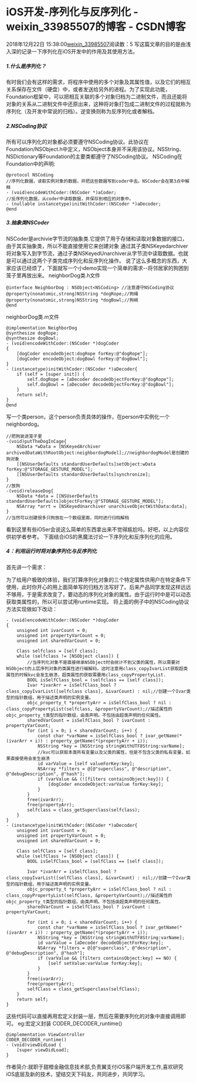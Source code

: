 # iOS开发-序列化与反序列化 - weixin_33985507的博客 - CSDN博客
2018年12月22日 15:38:00[weixin_33985507](https://me.csdn.net/weixin_33985507)阅读数：5
写这篇文章的目的是由浅入深的记录一下序列化在iOS开发中的作用及其使用方法。
##### 1.什么是序列化？
> 
有时我们会有这样的需求，将程序中使用的多个对象及其属性值，以及它们的相互关系保存在文件（硬盘）中，或者发送给另外的进程。为了实现此功能，Foundation框架中，可以把相互关联的多个对象归档为二进制文件，而且还能将对象的关系从二进制文件中还原出来，这种将对象打包成二进制文件的过程就称为序列化（及开发中常说的归档）。逆变换则称为反序列化或者解档。
##### 2.NSCoding协议
> 
所有可以序列化的对象都必须要遵守NSCoding协议。此协议在Foundation/NSObject.h中定义，NSObject本身并不采用该协议。NSString、NSDictionary等Foundation的主要类都遵守了NSCoding协议。
NSCoding在Foundation中的声明:
```
@protocol NSCoding
//序列化数据，读取实例对象的数据，并把这些数据写到coder中去。NSCoder会在第3点中解释
- (void)encodeWithCoder:(NSCoder *)aCoder;
//反序列化数据，从coder中读取数据，并保存到相应的对象中。
- (nullable instancetype)initWithCoder:(NSCoder *)aDecoder;
@end
```
##### 3.抽象类NSCoder
> 
NSCoder是archivie字节流的抽象类.它提供了用于存储和读取对象数据的接口，由于其实抽象类，所以不能直接使用它来创建对象        通过其子类NSKeyedarchiver将对象写入到字节流，通过子类NSKeyedUnarchiver从字节流中读取数据。也就是可以通过这两个子类完成序列化和反序列化操作。
说了这么多概念的东西，大家应该已经烦了，下面就写一个小demo实现一个简单的需求--将邻居家的狗困到笼子里再放出来。
neighborDog类.h文件
```
@interface NeighborDog : NSObject<NSCoding> //注意遵守NSCoding协议
@property(nonatomic,strong)NSString *dogRope;//狗绳
@property(nonatomic,strong)NSString *dogBowl;//狗碗
@end
```
neighborDog类.m文件
```
@implementation NeighborDog
@synthesize dogRope;
@synthesize dogBowl;
- (void)encodeWithCoder:(NSCoder *)dogCoder
{
    [dogCoder encodeObject:dogRope forKey:@"dogRope"];
    [dogCoder encodeObject:dogBowl forKey:@"dogBowl"];
}
- (instancetype)initWithCoder:(NSCoder *)aDecoder{
    if (self = [super init]) {
        self.dogRope = [aDecoder decodeObjectForKey:@"dogRope"];
        self.dogBowl = [aDecoder decodeObjectForKey:@"dogBowl"];
    }
    return self;
}
@end
```
写一个类person，这个person负责具体的操作，在person中实例化一个neighbordog。
```
//把狗装进笼子里
-(void)putTheDogInCage{
    NSData *wData = [NSKeyedArchiver archivedDataWithRootObject:neighbordogModel];//neighbordogModel是创建的狗对象
    [[NSUserDefaults standardUserDefaults]setObject:wData forKey:@"STORAGE_GESTURE_MODEL"];
    [[NSUserDefaults standardUserDefaults]synchronize];
}
//放狗
-(void)releaseDog{
    NSData *data = [[NSUserDefaults standardUserDefaults]objectForKey:@"STORAGE_GESTURE_MODEL"];
    NSArray *arrt = [NSKeyedUnarchiver unarchiveObjectWithData:data];
}
//当然可以创建很多只狗放在一个数组里面，同时进行归档解档
```
看到这里有些iOSer会说这么简单的东西拿出来不觉得尴尬吗，好吧，以上内容仅供初学者参考。
下面结合iOS的黑魔法讨论一下序列化和反序列化的应用。
##### 4：利用运行时将对象序列化与反序列化
首先讲一个需求：
> 
为了给用户极致的体验，我们打算序列化对象的三个特定属性供用户在特定条件下使用，此时你开心的用上面简单写的归档方法写好了。后来产品同学发现这样远远不够用，于是需求改变了，要动态的序列化对象的属性。由于运行时中是可以动态获取类属性的，所以可以尝试用runtime实现。
将上面的例子中的NSCoding协议方法实现做如下改动：
```
- (void)encodeWithCoder:(NSCoder *)dogCoder
{
    unsigned int ivarCount = 0;
    unsigned int propertyVarCount = 0;
    unsigned int sharedVarCount = 0;
    
    Class selfclass = [self class];
    while (selfclass != [NSObject class]) {
        //当序列化对象不是直接继承NSObject时会统计不到父类的属性，所以需要对NSObject的上层序列对象的类属性进行编解码，这时注意用class_copyIvarList获取超类属性的时候kvc会发生崩溃，超类属性的获取需要用class_copyPropertyList.
        BOOL isSelfClass_bool = (selfclass == [self class]);
        Ivar *ivarArr = isSelfClass_bool ? class_copyIvarList([selfclass class], &ivarCount) : nil;//创建一个Ivar类型的指针数组，用于描述类声明的实例变量。
        objc_property_t *propertyArr = isSelfClass_bool ? nil : class_copyPropertyList(selfclass, &propertyVarCount);//描述属性的objc_property_t类型的指针数组，由类声明。不包括由超类声明的任何属性。
        sharedVarCount = isSelfClass_bool ? ivarCount : propertyVarCount;
        for (int i = 0; i < sharedVarCount; i++) {
            const char *varName = isSelfClass_bool ? ivar_getName(*(ivarArr + i)) : property_getName(*(propertyArr + i));
            NSString *key = [NSString stringWithUTF8String:varName];
            //kvc可以获取本类所有变量以及父类的属性，但是不包含父类的私有变量，如果直接使用会发生崩溃
            id varValue = [self valueForKey:key];
            NSArray *filters = @[@"superclass", @"description", @"debugDescription", @"hash"];
            if (varValue && (![filters containsObject:key])) {
                [dogCoder encodeObject:varValue forKey:key];
            }
        }
        free(ivarArr);
        free(propertyArr);
        selfclass = class_getSuperclass(selfclass);
    }
}
- (instancetype)initWithCoder:(NSCoder *)aDecoder{
    unsigned int ivarCount = 0;
    unsigned int propertyVarCount = 0;
    unsigned int sharedVarCount = 0;
    
    Class selfClass = [self class];
    while (selfClass != [NSObject class]) {
        BOOL isSelfClass_bool = (selfClass == [self class]);
        
        Ivar *ivarArr = isSelfClass_bool ? class_copyIvarList([selfClass class], &ivarCount) : nil;//创建一个Ivar类型的指针数组，用于描述类声明的实例变量。
        objc_property_t *propertyArr = isSelfClass_bool ? nil : class_copyPropertyList(selfClass, &propertyVarCount);//描述属性的objc_property_t类型的指针数组，由类声明。不包括由超类声明的任何属性。
        sharedVarCount = isSelfClass_bool ? ivarCount : propertyVarCount;
        
        for (int i = 0; i < sharedVarCount; i++) {
            const char *varName = isSelfClass_bool ? ivar_getName(*(ivarArr + i)) : property_getName(*(propertyArr + i));
            NSString *key = [NSString stringWithUTF8String:varName];
            id varValue = [aDecoder decodeObjectForKey:key];
            NSArray *filters = @[@"superclass", @"description", @"debugDescription", @"hash"];
            if (varValue && [filters containsObject:key] == NO) {
                [self setValue:varValue forKey:key];
            }
        }
        free(ivarArr);
        free(propertyArr);
        selfClass = class_getSuperclass(selfClass);
    }
    return self;
}
```
这些代码可以直接再用宏定义封装一层，然后在需要序列化的对象中直接调用即可。
eg:宏定义封装 CODER_DECODER_runtime()
```
@implementation ViewController
CODER_DECODER_runtime()
- (void)viewDidLoad {
    [super viewDidLoad];
}
```
作者简介:就职于甜橙金融信息技术部,负责翼支付iOS客户端开发工作,喜欢研究iOS底层及新的技术，望结交天下码友，共同进步，共同学习。
